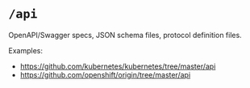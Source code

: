 # `/api`

OpenAPI/Swagger specs, JSON schema files, protocol definition files.

Examples:

* https://github.com/kubernetes/kubernetes/tree/master/api
* https://github.com/openshift/origin/tree/master/api
